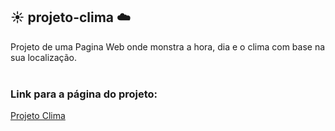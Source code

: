 ## ☀️ projeto-clima ☁️
Projeto de uma Pagina Web onde monstra a hora, dia e o clima com base na sua localização.
<br /><br />
### Link para a página do projeto:
[Projeto Clima](https://ofelipehonorato.github.io/projeto-clima/)
